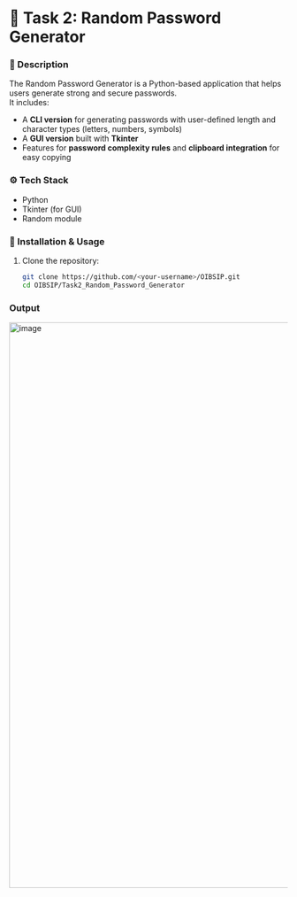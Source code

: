 # 🧠 Task 2: Random Password Generator

### 📌 Description
The Random Password Generator is a Python-based application that helps users generate strong and secure passwords.  
It includes:

- A **CLI version** for generating passwords with user-defined length and character types (letters, numbers, symbols)  
- A **GUI version** built with **Tkinter**  
- Features for **password complexity rules** and **clipboard integration** for easy copying  

### ⚙️ **Tech Stack**  
- Python  
- Tkinter (for GUI)  
- Random module  


### 🧩 Installation & Usage
1. Clone the repository:
   ```bash
   git clone https://github.com/<your-username>/OIBSIP.git
   cd OIBSIP/Task2_Random_Password_Generator

### Output
<img width="1917" height="1022" alt="image" src="https://github.com/user-attachments/assets/35acd85f-a950-45a7-84a1-e9caf12d6dff" />
